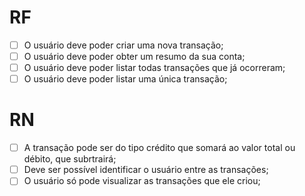 # RF
- [ ] O usuário deve poder criar uma nova transação;
- [ ] O usuário deve poder obter um resumo da sua conta;
- [ ] O usuário deve poder listar todas transações que já ocorreram;
- [ ] O usuário deve poder listar uma única transação;

# RN
- [ ] A transação pode ser do tipo crédito que somará ao valor total ou débito, que subrtrairá;
- [ ] Deve ser possível identificar o usuário entre as transações;
- [ ] O usuário só pode visualizar as transações que ele criou; 